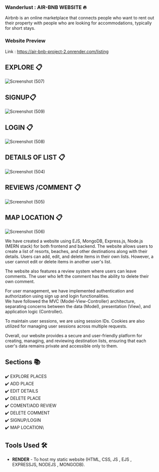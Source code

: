 ### Wanderlust : AIR-BNB WEBSITE  🔥
Airbnb is an online marketplace that connects people who want to rent out their property with people who are looking for accommodations, typically for short stays.

### Website Preview
Link : https://air-bnb-project-2.onrender.com/listing


## EXPLORE 📋

![Screenshot (507)](https://github.com/ruchikayadav1408/AIR_BNB-PROJECT/assets/86114973/f297d426-7dcb-4db0-8fa5-f2b041f5eae4)

## SIGNUP📋
![Screenshot (509)](https://github.com/ruchikayadav1408/AIR_BNB-PROJECT/assets/86114973/fece3536-d50e-4d6b-8c6d-6a41f297d048)

## LOGIN 📋
![Screenshot (508)](https://github.com/ruchikayadav1408/AIR_BNB-PROJECT/assets/86114973/d34f7c21-4f2f-4c74-8a6a-b9a93ed6548e)

## DETAILS OF LIST 📋
![Screenshot (504)](https://github.com/ruchikayadav1408/AIR_BNB-PROJECT/assets/86114973/e1eecf2b-d5a5-49bb-85fa-b544d3db1106)

## REVIEWS /COMMENT 📋
![Screenshot (505)](https://github.com/ruchikayadav1408/AIR_BNB-PROJECT/assets/86114973/218e0689-229f-4869-af26-5b77a781421c)

## MAP LOCATION 📋
![Screenshot (506)](https://github.com/ruchikayadav1408/AIR_BNB-PROJECT/assets/86114973/9fd88323-49ca-425a-93ef-2ae49098e45b)


We have created a website using EJS, MongoDB, Express.js, Node.js (MERN stack) for both frontend and backend. The website allows users to create a list of resorts, beaches, and other destinations along with their details. Users can add, edit, and delete items in their own lists. However, a user cannot edit or delete items in another user's list.

The website also features a review system where users can leave comments. The user who left the comment has the ability to delete their own comment.

For user management, we have implemented authentication and authorization using sign up and login functionalities.
<BR>
We have followed the MVC (Model-View-Controller) architecture, separating concerns between the data (Model), presentation (View), and application logic (Controller).

To maintain user sessions, we are using session IDs. Cookies are also utilized for managing user sessions across multiple requests.

Overall, our website provides a secure and user-friendly platform for creating, managing, and reviewing destination lists, ensuring that each user's data remains private and accessible only to them.


## Sections 📚
✔️ EXPLORE PLACES\
✔️ ADD PLACE\
✔️ EDIT DETAILS\
✔️ DELETE PLACE\
✔️ COMENT/ADD REVIEW\
✔️ DELETE COMMENT\
✔️ SIGNUP/LOGIN\
✔️ MAP LOCATION\


## Tools Used 🛠️
* <b>RENDER</b> - To host my static website (HTML, CSS, JS , EJS , EXPRESSJS, NODEJS , MONGODB).
